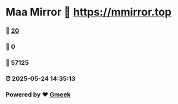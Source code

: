 # Maa Mirror :link: https://mmirror.top 
### :page_facing_up: [20](https://mmirror.top/tag.html) 
### :speech_balloon: 0 
### :hibiscus: 57125 
### :alarm_clock: 2025-05-24 14:35:13 
### Powered by :heart: [Gmeek](https://github.com/Meekdai/Gmeek)
